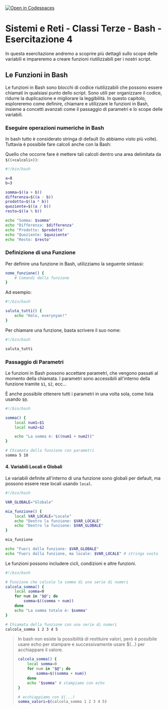 [![Open in Codespaces](https://classroom.github.com/assets/launch-codespace-2972f46106e565e64193e422d61a12cf1da4916b45550586e14ef0a7c637dd04.svg)](https://classroom.github.com/open-in-codespaces?assignment_repo_id=16640140)
# Sistemi e Reti - Classi Terze - Bash - Esercitazione 4

In questa esercitazione andremo a scoprire più dettagli sullo scope delle variabili e
impareremo a creare funzioni riutilizzabili per i nostri script.

## Le Funzioni in Bash

Le funzioni in Bash sono blocchi di codice riutilizzabili che possono essere chiamati in qualsiasi punto dello script. Sono utili per organizzare il codice, ridurre la duplicazione e migliorare la leggibilità. In questo capitolo, esploreremo come definire, chiamare e utilizzare le funzioni in Bash, insieme a concetti avanzati come il passaggio di parametri e lo scope delle variabili.

### Eseguire operazioni numeriche in Bash

In bash tutto è considerato stringa di default (lo abbiamo visto più volte). Tuttavia è possibile fare calcoli anche con la Bash:

Quello che occorre fare è mettere tali calcoli dentro una area delimitata da `$((<calcoli>))`:

``` bash
#!/bin/bash

a=8
b=3

somma=$((a + b))
differenza=$((a - b))
prodotto=$((a * b))
quoziente=$((a / b))
resto=$((a % b))

echo "Somma: $somma"
echo "Differenza: $differenza"
echo "Prodotto: $prodotto"
echo "Quoziente: $quoziente"
echo "Resto: $resto"

```

### Definizione di una Funzione

Per definire una funzione in Bash, utilizziamo la seguente sintassi:

```bash
nome_funzione() {
    # Comandi della funzione
}
```

Ad esempio:

```bash
#!/bin/bash

saluta_tutti() {
    echo "Halo, everynyan!"
}
```

Per chiamare una funzione, basta scrivere il suo nome:

```bash
#!/bin/bash

saluta_tutti
```

### Passaggio di Parametri

Le funzioni in Bash possono accettare parametri, che vengono passati al momento della chiamata. I parametri sono accessibili all'interno della funzione tramite `$1`, `$2`, ecc...

&Egrave; anche possibile ottenere tutti i parametri in una volta sola, come lista usando `$@`.

```bash
#!/bin/bash

somma() {
    local num1=$1
    local num2=$2

    echo "La somma è: $((num1 + num2))"
}

# Chiamata della funzione con parametri
somma 5 10
```

#### 4. Variabili Locali e Globali

Le variabili definite all'interno di una funzione sono globali per default, ma possono essere rese locali usando `local`.

```bash
#!/bin/bash

VAR_GLOBALE="Globale"

mia_funzione() {
    local VAR_LOCALE="Locale"
    echo "Dentro la funzione: $VAR_LOCALE"
    echo "Dentro la funzione: $VAR_GLOBALE"
}

mia_funzione

echo "Fuori dalla funzione: $VAR_GLOBALE"
echo "Fuori dalla funzione, ma locale: $VAR_LOCALE" # stringa vuota
```

Le funzioni possono includere cicli, condizioni e altre funzioni.

```bash
#!/bin/bash

# Funzione che calcola la somma di una serie di numeri
calcola_somma() {
    local somma=0
    for num in "$@"; do
        somma=$((somma + num))
    done
    echo "La somma totale è: $somma"
}

# Chiamata della funzione con una serie di numeri
calcola_somma 1 2 3 4 5
```

> In bash non esiste la possibilità di restituire valori, però è possibile usare echo per stampare
> e successivamente usare $(...) per acchiappare il valore.
>
> ``` bash
> calcola_somma() {
>     local somma=0
>     for num in "$@"; do
>         somma=$((somma + num))
>     done
>     echo "$somma" # stampiamo con echo
> }
>
> # acchiappiamo con $(...)
> somma_valori=$(calcola_somma 1 2 3 4 5)
> ```